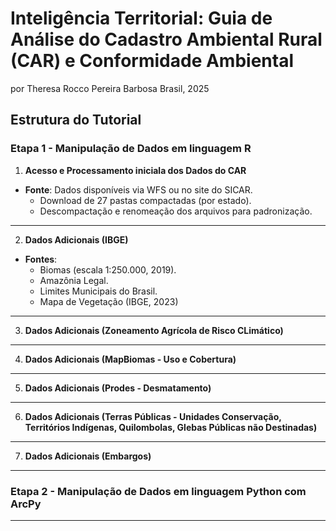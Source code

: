 # Inteligência Territorial: Guia de Análise do Cadastro Ambiental Rural (CAR) e Conformidade Ambiental
por Theresa Rocco Pereira Barbosa
Brasil, 2025

## **Estrutura do Tutorial**

### **Etapa 1 - Manipulação de Dados em linguagem R**

1. **Acesso e Processamento iniciala dos Dados do CAR**
- **Fonte**: Dados disponíveis via WFS ou no site do SICAR.
  - Download de 27 pastas compactadas (por estado).
  - Descompactação e renomeação dos arquivos para padronização.

---

2. **Dados Adicionais (IBGE)**
- **Fontes**:
  - Biomas (escala 1:250.000, 2019).
  - Amazônia Legal.
  - Limites Municipais do Brasil.
  - Mapa de Vegetação (IBGE, 2023)

---

3. **Dados Adicionais (Zoneamento Agrícola de Risco CLimático)**
 
---

4. **Dados Adicionais (MapBiomas - Uso e Cobertura)**
 
---

5. **Dados Adicionais (Prodes - Desmatamento)**
 
---

6. **Dados Adicionais (Terras Públicas - Unidades Conservação, Territórios Indígenas, Quilombolas, Glebas Públicas não Destinadas)**
 
---

7. **Dados Adicionais (Embargos)**
 
---

### **Etapa 2 - Manipulação de Dados em linguagem Python com ArcPy**


---






